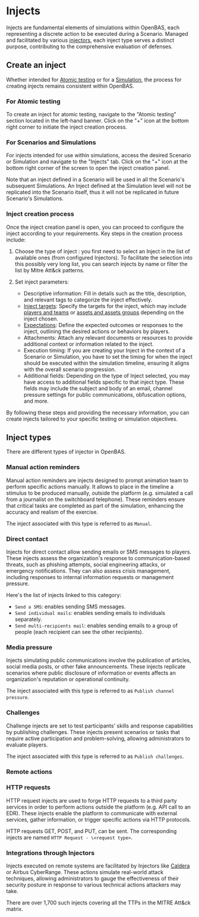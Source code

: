 # Injects

Injects are fundamental elements of simulations within OpenBAS, each representing a discrete action to be executed during a Scenario. Managed and facilitated by various [injectors](injectors.md), each inject type serves a distinct purpose, contributing to the comprehensive evaluation of defenses.

<!-- screenshot of a nice list of various type of inject in the screen "Simulation > [open one simulation] > Injects" -->


## Create an inject

Whether intended for [Atomic testing](atomic.md) or for a [Simulation](simulation.md), the process for creating injects remains consistent within OpenBAS.

<!-- Capture of a filtered list of inject during selection process -->

### For Atomic testing

To create an inject for atomic testing, navigate to the "Atomic testing" section located in the left-hand banner. Click on the "+" icon at the bottom right corner to initiate the inject creation process.

### For Scenarios and Simulations

For injects intended for use within simulations, access the desired Scenario or Simulation and navigate to the "Injects" tab. Click on the "+" icon at the bottom right corner of the screen to open the inject creation panel.

Note that an inject defined in a Scenario will be used in all the Scenario's subsequent Simulations. An Inject defined at the Simulation level will not be replicated into the Scenario itself, thus it will not be replicated in future Scenario's Simulations.

### Inject creation process

Once the inject creation panel is open, you can proceed to configure the inject according to your requirements. Key steps in the creation process include:

1. Choose the type of inject : you first need to select an Inject in the list of available ones (from configured Injectors). To facilitate the selection into this possibly very long list, you can search injects by name or filter the list by Mitre Att&ck patterns. 
2. Set inject parameters:

    - Descriptive information: Fill in details such as the title, description, and relevant tags to categorize the inject effectively. 
    - [Inject targets](targets.md): Specify the targets for the inject, which may include [players and teams](teams_and_players_and_organizations.md) or [assets and assets groups](assets.md) depending on the inject chosen. 
    - [Expectations](expectations.md): Define the expected outcomes or responses to the inject, outlining the desired actions or behaviors by players. 
    - Attachments: Attach any relevant documents or resources to provide additional context or information related to the inject. 
    - Execution timing: If you are creating your Inject in the context of a Scenario or Simulation, you have to set the timing for when the inject should be executed within the simulation timeline, ensuring it aligns with the overall scenario progression. 
    - Additional fields: Depending on the type of Inject selected, you may have access to additional fields specific to that inject type. These fields may include the subject and body of an email, channel pressure settings for public communications, obfuscation options, and more.

<!-- screenshot of the inject creation panel (i.e. "Simulation > [open one simulation] > Injects > [Click on "+"]") with some information fill -->

By following these steps and providing the necessary information, you can create injects tailored to your specific testing or simulation objectives.


## Inject types

There are different types of injector in OpenBAS.

<a id="manual-section"></a>
### Manual action reminders

Manual action reminders are injects designed to prompt animation team to perform specific actions manually. It allows to place in the timeline a stimulus to be produced manually, outside the platform (e.g. simulated a call from a journalist on the switchboard telephone). These reminders ensure that critical tasks are completed as part of the simulation, enhancing the accuracy and realism of the exercise.

The inject associated with this type is referred to as `Manual`.


### Direct contact

Injects for direct contact allow sending emails or SMS messages to players. These injects assess the organization's response to communication-based threats, such as phishing attempts, social engineering attacks, or emergency notifications. They can also assess crisis management, including responses to internal information requests or management pressure.

Here's the list of injects linked to this category:

- `Send a SMS`: enables sending SMS messages.
- `Send individual mails`: enables sending emails to individuals separately.
- `Send multi-recipients mail`: enables sending emails to a group of people (each recipient can see the other recipients).


<a id="media-pressure-section"></a>
### Media pressure

Injects simulating public communications involve the publication of articles, social media posts, or other fake announcements. These injects replicate scenarios where public disclosure of information or events affects an organization's reputation or operational continuity.

The inject associated with this type is referred to as `Publish channel pressure`.


<a id="challenge-section"></a>
### Challenges

Challenge injects are set to test participants' skills and response capabilities by publishing challenges. These injects present scenarios or tasks that require active participation and problem-solving, allowing administrators to evaluate players.

The inject associated with this type is referred to as `Publish challenges`.

### Remote actions

<a id="http-section"></a>
### HTTP requests

HTTP request injects are used to forge HTTP requests to a third party services in order to perform actions outside the platform (e.g. API call to an EDR). These injects enable the platform to communicate with external services, gather information, or trigger specific actions via HTTP protocols.

HTTP requests GET, POST, and PUT, can be sent. The corresponding injects are named `HTTP Request - \<request type>`.

<a id="integration-section"></a>
### Integrations through Injectors

Injects executed on remote systems are facilitated by Injectors like [Caldera](inject-caldera.md) or Airbus CyberRange. These actions simulate real-world attack techniques, allowing administrators to gauge the effectiveness of their security posture in response to various technical actions attackers may take.

There are over 1,700 such injects covering all the TTPs in the MITRE Att&ck matrix.

<!-- screenshot of a nice list of Caldera/Airbus CyberRange inject in the screen "Simulation > [open one simulation] > Injects > [Click on "+"]" -->
